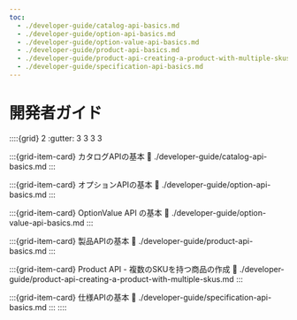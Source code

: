 ```yaml
---
toc:
  - ./developer-guide/catalog-api-basics.md
  - ./developer-guide/option-api-basics.md
  - ./developer-guide/option-value-api-basics.md
  - ./developer-guide/product-api-basics.md
  - ./developer-guide/product-api-creating-a-product-with-multiple-skus.md
  - ./developer-guide/specification-api-basics.md
---
```

# 開発者ガイド

::::{grid} 2
:gutter: 3 3 3 3

:::{grid-item-card}  カタログAPIの基本
:link: ./developer-guide/catalog-api-basics.md
:::

:::{grid-item-card}  オプションAPIの基本
:link: ./developer-guide/option-api-basics.md
:::

:::{grid-item-card}  OptionValue API の基本
:link: ./developer-guide/option-value-api-basics.md
:::

:::{grid-item-card}  製品APIの基本
:link: ./developer-guide/product-api-basics.md
:::

:::{grid-item-card}  Product API - 複数のSKUを持つ商品の作成
:link: ./developer-guide/product-api-creating-a-product-with-multiple-skus.md
:::

:::{grid-item-card}  仕様APIの基本
:link: ./developer-guide/specification-api-basics.md
:::
::::
